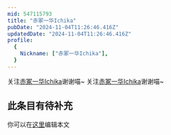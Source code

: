 ```yaml
---
mid: 547115793
title: "赤冢一华Ichika"
pubDate: "2024-11-04T11:26:46.416Z"
updatedDate: "2024-11-04T11:26:46.416Z"
profile:
  {
    Nickname: ["赤冢一华Ichika"],
  }
---
```


关注[赤冢一华Ichika](https://space.bilibili.com/547115793)谢谢喵~ 关注[赤冢一华Ichika](https://space.bilibili.com/547115793)谢谢喵~

## 此条目有待补充
你可以在[这里](https://github.com/Yuhanawa/VTuber.ICU-Content/edit/master/v/赤冢一华Ichika/index.md)编辑本文
